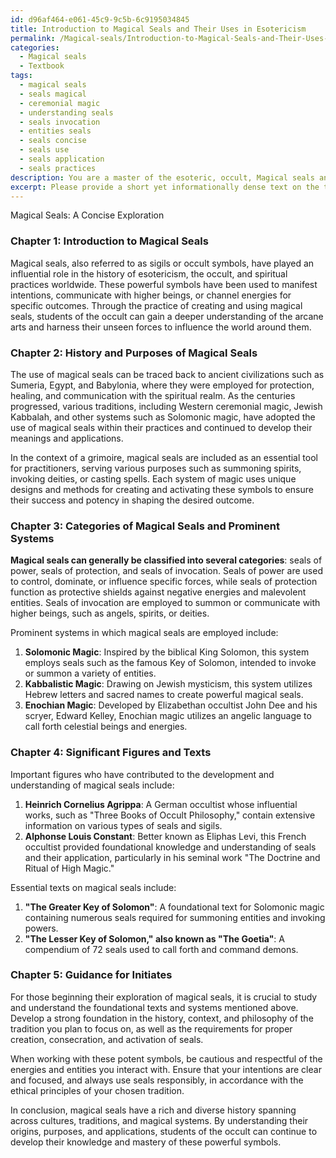 ```yaml
---
id: d96af464-e061-45c9-9c5b-6c9195034845
title: Introduction to Magical Seals and Their Uses in Esotericism
permalink: /Magical-seals/Introduction-to-Magical-Seals-and-Their-Uses-in-Esotericism/
categories:
  - Magical seals
  - Textbook
tags:
  - magical seals
  - seals magical
  - ceremonial magic
  - understanding seals
  - seals invocation
  - entities seals
  - seals concise
  - seals use
  - seals application
  - seals practices
description: You are a master of the esoteric, occult, Magical seals and education, you have written many textbooks on the subject in ways that provide students with rich and deep understanding of the subject. You are being asked to write textbook-like sections on a topic and you do it with full context, explainability, and reliability in accuracy to the true facts of the topic at hand, in a textbook style that a student would easily be able to learn from, in a rich, engaging, and contextual way. Always include relevant context (such as formulas and history), related concepts, and in a way that someone can gain deep insights from.
excerpt: Please provide a short yet informationally dense text on the topic of magical seals, focusing on their history, purposes, and common usage in the context of a grimoire, with emphasis on the practical insights and deep understanding a student of the occult would want to obtain from it. Touch upon the various categories of magical seals and prominent systems in which they are employed, as well as any significant figures or texts that have influenced their development. Offer guidance to initiates on potential applications and precautions to consider when working with these potent symbols.
---
```

Magical Seals: A Concise Exploration

### Chapter 1: Introduction to Magical Seals

Magical seals, also referred to as sigils or occult symbols, have played an influential role in the history of esotericism, the occult, and spiritual practices worldwide. These powerful symbols have been used to manifest intentions, communicate with higher beings, or channel energies for specific outcomes. Through the practice of creating and using magical seals, students of the occult can gain a deeper understanding of the arcane arts and harness their unseen forces to influence the world around them.

### Chapter 2: History and Purposes of Magical Seals

The use of magical seals can be traced back to ancient civilizations such as Sumeria, Egypt, and Babylonia, where they were employed for protection, healing, and communication with the spiritual realm. As the centuries progressed, various traditions, including Western ceremonial magic, Jewish Kabbalah, and other systems such as Solomonic magic, have adopted the use of magical seals within their practices and continued to develop their meanings and applications.

In the context of a grimoire, magical seals are included as an essential tool for practitioners, serving various purposes such as summoning spirits, invoking deities, or casting spells. Each system of magic uses unique designs and methods for creating and activating these symbols to ensure their success and potency in shaping the desired outcome.

### Chapter 3: Categories of Magical Seals and Prominent Systems

**Magical seals can generally be classified into several categories**: seals of power, seals of protection, and seals of invocation. Seals of power are used to control, dominate, or influence specific forces, while seals of protection function as protective shields against negative energies and malevolent entities. Seals of invocation are employed to summon or communicate with higher beings, such as angels, spirits, or deities.

Prominent systems in which magical seals are employed include:

1. **Solomonic Magic**: Inspired by the biblical King Solomon, this system employs seals such as the famous Key of Solomon, intended to invoke or summon a variety of entities.
2. **Kabbalistic Magic**: Drawing on Jewish mysticism, this system utilizes Hebrew letters and sacred names to create powerful magical seals.
3. **Enochian Magic**: Developed by Elizabethan occultist John Dee and his scryer, Edward Kelley, Enochian magic utilizes an angelic language to call forth celestial beings and energies.

### Chapter 4: Significant Figures and Texts

Important figures who have contributed to the development and understanding of magical seals include:

1. **Heinrich Cornelius Agrippa**: A German occultist whose influential works, such as "Three Books of Occult Philosophy," contain extensive information on various types of seals and sigils.
2. **Alphonse Louis Constant**: Better known as Eliphas Levi, this French occultist provided foundational knowledge and understanding of seals and their application, particularly in his seminal work "The Doctrine and Ritual of High Magic."

Essential texts on magical seals include:

1. **"The Greater Key of Solomon"**: A foundational text for Solomonic magic containing numerous seals required for summoning entities and invoking powers.
2. **"The Lesser Key of Solomon," also known as "The Goetia"**: A compendium of 72 seals used to call forth and command demons.

### Chapter 5: Guidance for Initiates

For those beginning their exploration of magical seals, it is crucial to study and understand the foundational texts and systems mentioned above. Develop a strong foundation in the history, context, and philosophy of the tradition you plan to focus on, as well as the requirements for proper creation, consecration, and activation of seals.

When working with these potent symbols, be cautious and respectful of the energies and entities you interact with. Ensure that your intentions are clear and focused, and always use seals responsibly, in accordance with the ethical principles of your chosen tradition.

In conclusion, magical seals have a rich and diverse history spanning across cultures, traditions, and magical systems. By understanding their origins, purposes, and applications, students of the occult can continue to develop their knowledge and mastery of these powerful symbols.
